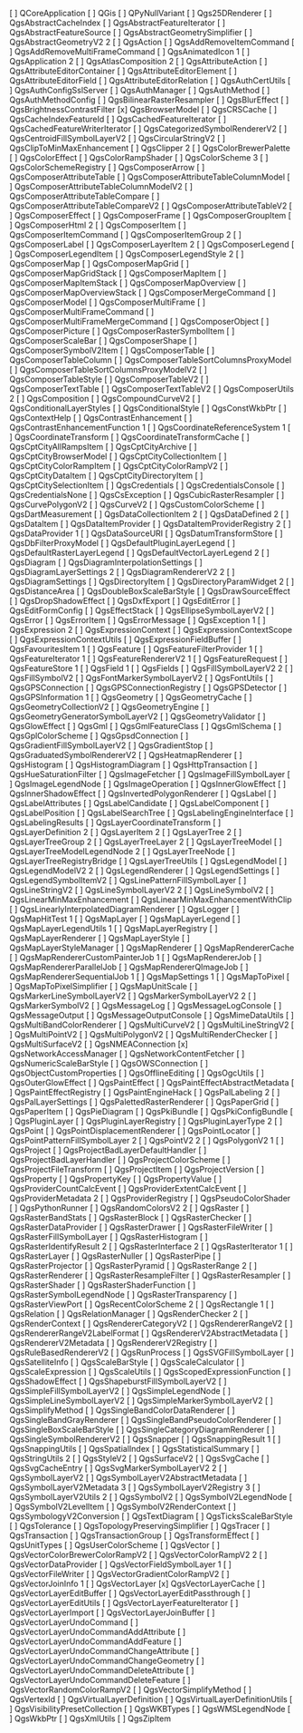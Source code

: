 [ ] QCoreApplication
[ ] QGis
[ ] QPyNullVariant
[ ] Qgs25DRenderer
[ ] QgsAbstractCacheIndex
[ ] QgsAbstractFeatureIterator
[ ] QgsAbstractFeatureSource
[ ] QgsAbstractGeometrySimplifier
[ ] QgsAbstractGeometryV2
2 [ ] QgsAction
[ ] QgsAddRemoveItemCommand
[ ] QgsAddRemoveMultiFrameCommand
[ ] QgsAnimatedIcon
1 [ ] QgsApplication
2 [ ] QgsAtlasComposition
2 [ ] QgsAttributeAction
[ ] QgsAttributeEditorContainer
[ ] QgsAttributeEditorElement
[ ] QgsAttributeEditorField
[ ] QgsAttributeEditorRelation
[ ] QgsAuthCertUtils
[ ] QgsAuthConfigSslServer
[ ] QgsAuthManager
[ ] QgsAuthMethod
[ ] QgsAuthMethodConfig
[ ] QgsBilinearRasterResampler
[ ] QgsBlurEffect
[ ] QgsBrightnessContrastFilter
[x] QgsBrowserModel
[ ] QgsCRSCache
[ ] QgsCacheIndexFeatureId
[ ] QgsCachedFeatureIterator
[ ] QgsCachedFeatureWriterIterator
[ ] QgsCategorizedSymbolRendererV2
[ ] QgsCentroidFillSymbolLayerV2
[ ] QgsCircularStringV2
[ ] QgsClipToMinMaxEnhancement
[ ] QgsClipper
2 [ ] QgsColorBrewerPalette
[ ] QgsColorEffect
[ ] QgsColorRampShader
[ ] QgsColorScheme
3 [ ] QgsColorSchemeRegistry
[ ] QgsComposerArrow
[ ] QgsComposerAttributeTable
[ ] QgsComposerAttributeTableColumnModel
[ ] QgsComposerAttributeTableColumnModelV2
[ ] QgsComposerAttributeTableCompare
[ ] QgsComposerAttributeTableCompareV2
[ ] QgsComposerAttributeTableV2
[ ] QgsComposerEffect
[ ] QgsComposerFrame
[ ] QgsComposerGroupItem
[ ] QgsComposerHtml
2 [ ] QgsComposerItem
[ ] QgsComposerItemCommand
[ ] QgsComposerItemGroup
2 [ ] QgsComposerLabel
[ ] QgsComposerLayerItem
2 [ ] QgsComposerLegend
[ ] QgsComposerLegendItem
[ ] QgsComposerLegendStyle
2 [ ] QgsComposerMap
[ ] QgsComposerMapGrid
[ ] QgsComposerMapGridStack
[ ] QgsComposerMapItem
[ ] QgsComposerMapItemStack
[ ] QgsComposerMapOverview
[ ] QgsComposerMapOverviewStack
[ ] QgsComposerMergeCommand
[ ] QgsComposerModel
[ ] QgsComposerMultiFrame
[ ] QgsComposerMultiFrameCommand
[ ] QgsComposerMultiFrameMergeCommand
[ ] QgsComposerObject
[ ] QgsComposerPicture
[ ] QgsComposerRasterSymbolItem
[ ] QgsComposerScaleBar
[ ] QgsComposerShape
[ ] QgsComposerSymbolV2Item
[ ] QgsComposerTable
[ ] QgsComposerTableColumn
[ ] QgsComposerTableSortColumnsProxyModel
[ ] QgsComposerTableSortColumnsProxyModelV2
[ ] QgsComposerTableStyle
[ ] QgsComposerTableV2
[ ] QgsComposerTextTable
[ ] QgsComposerTextTableV2
[ ] QgsComposerUtils
2 [ ] QgsComposition
[ ] QgsCompoundCurveV2
[ ] QgsConditionalLayerStyles
[ ] QgsConditionalStyle
[ ] QgsConstWkbPtr
[ ] QgsContextHelp
[ ] QgsContrastEnhancement
[ ] QgsContrastEnhancementFunction
1 [ ] QgsCoordinateReferenceSystem
1 [ ] QgsCoordinateTransform
[ ] QgsCoordinateTransformCache
[ ] QgsCptCityAllRampsItem
[ ] QgsCptCityArchive
[ ] QgsCptCityBrowserModel
[ ] QgsCptCityCollectionItem
[ ] QgsCptCityColorRampItem
[ ] QgsCptCityColorRampV2
[ ] QgsCptCityDataItem
[ ] QgsCptCityDirectoryItem
[ ] QgsCptCitySelectionItem
[ ] QgsCredentials
[ ] QgsCredentialsConsole
[ ] QgsCredentialsNone
[ ] QgsCsException
[ ] QgsCubicRasterResampler
[ ] QgsCurvePolygonV2
[ ] QgsCurveV2
[ ] QgsCustomColorScheme
[ ] QgsDartMeasurement
[ ] QgsDataCollectionItem
2 [ ] QgsDataDefined
2 [ ] QgsDataItem
[ ] QgsDataItemProvider
[ ] QgsDataItemProviderRegistry
2 [ ] QgsDataProvider
1 [ ] QgsDataSourceURI
[ ] QgsDatumTransformStore
[ ] QgsDbFilterProxyModel
[ ] QgsDefaultPluginLayerLegend
[ ] QgsDefaultRasterLayerLegend
[ ] QgsDefaultVectorLayerLegend
2 [ ] QgsDiagram
[ ] QgsDiagramInterpolationSettings
[ ] QgsDiagramLayerSettings
2 [ ] QgsDiagramRendererV2
2 [ ] QgsDiagramSettings
[ ] QgsDirectoryItem
[ ] QgsDirectoryParamWidget
2 [ ] QgsDistanceArea
[ ] QgsDoubleBoxScaleBarStyle
[ ] QgsDrawSourceEffect
[ ] QgsDropShadowEffect
[ ] QgsDxfExport
[ ] QgsEditError
[ ] QgsEditFormConfig
[ ] QgsEffectStack
[ ] QgsEllipseSymbolLayerV2
[ ] QgsError
[ ] QgsErrorItem
[ ] QgsErrorMessage
[ ] QgsException
1 [ ] QgsExpression
2 [ ] QgsExpressionContext
[ ] QgsExpressionContextScope
[ ] QgsExpressionContextUtils
[ ] QgsExpressionFieldBuffer
[ ] QgsFavouritesItem
1 [ ] QgsFeature
[ ] QgsFeatureFilterProvider
1 [ ] QgsFeatureIterator
1 [ ] QgsFeatureRendererV2
1 [ ] QgsFeatureRequest
[ ] QgsFeatureStore
1 [ ] QgsField
1 [ ] QgsFields
[ ] QgsFillSymbolLayerV2
2 [ ] QgsFillSymbolV2
[ ] QgsFontMarkerSymbolLayerV2
[ ] QgsFontUtils
[ ] QgsGPSConnection
[ ] QgsGPSConnectionRegistry
[ ] QgsGPSDetector
[ ] QgsGPSInformation
1 [ ] QgsGeometry
[ ] QgsGeometryCache
[ ] QgsGeometryCollectionV2
[ ] QgsGeometryEngine
[ ] QgsGeometryGeneratorSymbolLayerV2
[ ] QgsGeometryValidator
[ ] QgsGlowEffect
[ ] QgsGml
[ ] QgsGmlFeatureClass
[ ] QgsGmlSchema
[ ] QgsGplColorScheme
[ ] QgsGpsdConnection
[ ] QgsGradientFillSymbolLayerV2
[ ] QgsGradientStop
[ ] QgsGraduatedSymbolRendererV2
[ ] QgsHeatmapRenderer
[ ] QgsHistogram
[ ] QgsHistogramDiagram
[ ] QgsHttpTransaction
[ ] QgsHueSaturationFilter
[ ] QgsImageFetcher
[ ] QgsImageFillSymbolLayer
[ ] QgsImageLegendNode
[ ] QgsImageOperation
[ ] QgsInnerGlowEffect
[ ] QgsInnerShadowEffect
[ ] QgsInvertedPolygonRenderer
[ ] QgsLabel
[ ] QgsLabelAttributes
[ ] QgsLabelCandidate
[ ] QgsLabelComponent
[ ] QgsLabelPosition
[ ] QgsLabelSearchTree
[ ] QgsLabelingEngineInterface
[ ] QgsLabelingResults
[ ] QgsLayerCoordinateTransform
[ ] QgsLayerDefinition
2 [ ] QgsLayerItem
2 [ ] QgsLayerTree
2 [ ] QgsLayerTreeGroup
2 [ ] QgsLayerTreeLayer
2 [ ] QgsLayerTreeModel
[ ] QgsLayerTreeModelLegendNode
2 [ ] QgsLayerTreeNode
[ ] QgsLayerTreeRegistryBridge
[ ] QgsLayerTreeUtils
[ ] QgsLegendModel
[ ] QgsLegendModelV2
2 [ ] QgsLegendRenderer
[ ] QgsLegendSettings
[ ] QgsLegendSymbolItemV2
[ ] QgsLinePatternFillSymbolLayer
[ ] QgsLineStringV2
[ ] QgsLineSymbolLayerV2
2 [ ] QgsLineSymbolV2
[ ] QgsLinearMinMaxEnhancement
[ ] QgsLinearMinMaxEnhancementWithClip
[ ] QgsLinearlyInterpolatedDiagramRenderer
[ ] QgsLogger
[ ] QgsMapHitTest
1 [ ] QgsMapLayer
[ ] QgsMapLayerLegend
[ ] QgsMapLayerLegendUtils
1 [ ] QgsMapLayerRegistry
[ ] QgsMapLayerRenderer
[ ] QgsMapLayerStyle
[ ] QgsMapLayerStyleManager
[ ] QgsMapRenderer
[ ] QgsMapRendererCache
[ ] QgsMapRendererCustomPainterJob
1 [ ] QgsMapRendererJob
[ ] QgsMapRendererParallelJob
[ ] QgsMapRendererQImageJob
[ ] QgsMapRendererSequentialJob
1 [ ] QgsMapSettings
1 [ ] QgsMapToPixel
[ ] QgsMapToPixelSimplifier
[ ] QgsMapUnitScale
[ ] QgsMarkerLineSymbolLayerV2
[ ] QgsMarkerSymbolLayerV2
2 [ ] QgsMarkerSymbolV2
[ ] QgsMessageLog
[ ] QgsMessageLogConsole
[ ] QgsMessageOutput
[ ] QgsMessageOutputConsole
[ ] QgsMimeDataUtils
[ ] QgsMultiBandColorRenderer
[ ] QgsMultiCurveV2
[ ] QgsMultiLineStringV2
[ ] QgsMultiPointV2
[ ] QgsMultiPolygonV2
[ ] QgsMultiRenderChecker
[ ] QgsMultiSurfaceV2
[ ] QgsNMEAConnection
[x] QgsNetworkAccessManager
[ ] QgsNetworkContentFetcher
[ ] QgsNumericScaleBarStyle
[ ] QgsOWSConnection
[ ] QgsObjectCustomProperties
[ ] QgsOfflineEditing
[ ] QgsOgcUtils
[ ] QgsOuterGlowEffect
[ ] QgsPaintEffect
[ ] QgsPaintEffectAbstractMetadata
[ ] QgsPaintEffectRegistry
[ ] QgsPaintEngineHack
[ ] QgsPalLabeling
2 [ ] QgsPalLayerSettings
[ ] QgsPalettedRasterRenderer
[ ] QgsPaperGrid
[ ] QgsPaperItem
[ ] QgsPieDiagram
[ ] QgsPkiBundle
[ ] QgsPkiConfigBundle
[ ] QgsPluginLayer
[ ] QgsPluginLayerRegistry
[ ] QgsPluginLayerType
2 [ ] QgsPoint
[ ] QgsPointDisplacementRenderer
[ ] QgsPointLocator
[ ] QgsPointPatternFillSymbolLayer
2 [ ] QgsPointV2
2 [ ] QgsPolygonV2
1 [ ] QgsProject
[ ] QgsProjectBadLayerDefaultHandler
[ ] QgsProjectBadLayerHandler
[ ] QgsProjectColorScheme
[ ] QgsProjectFileTransform
[ ] QgsProjectItem
[ ] QgsProjectVersion
[ ] QgsProperty
[ ] QgsPropertyKey
[ ] QgsPropertyValue
[ ] QgsProviderCountCalcEvent
[ ] QgsProviderExtentCalcEvent
[ ] QgsProviderMetadata
2 [ ] QgsProviderRegistry
[ ] QgsPseudoColorShader
[ ] QgsPythonRunner
[ ] QgsRandomColorsV2
2 [ ] QgsRaster
[ ] QgsRasterBandStats
[ ] QgsRasterBlock
[ ] QgsRasterChecker
[ ] QgsRasterDataProvider
[ ] QgsRasterDrawer
[ ] QgsRasterFileWriter
[ ] QgsRasterFillSymbolLayer
[ ] QgsRasterHistogram
[ ] QgsRasterIdentifyResult
2 [ ] QgsRasterInterface
2 [ ] QgsRasterIterator
1 [ ] QgsRasterLayer
[ ] QgsRasterNuller
[ ] QgsRasterPipe
[ ] QgsRasterProjector
[ ] QgsRasterPyramid
[ ] QgsRasterRange
2 [ ] QgsRasterRenderer
[ ] QgsRasterResampleFilter
[ ] QgsRasterResampler
[ ] QgsRasterShader
[ ] QgsRasterShaderFunction
[ ] QgsRasterSymbolLegendNode
[ ] QgsRasterTransparency
[ ] QgsRasterViewPort
[ ] QgsRecentColorScheme
2 [ ] QgsRectangle
1 [ ] QgsRelation
[ ] QgsRelationManager
[ ] QgsRenderChecker
2 [ ] QgsRenderContext
[ ] QgsRendererCategoryV2
[ ] QgsRendererRangeV2
[ ] QgsRendererRangeV2LabelFormat
[ ] QgsRendererV2AbstractMetadata
[ ] QgsRendererV2Metadata
[ ] QgsRendererV2Registry
[ ] QgsRuleBasedRendererV2
[ ] QgsRunProcess
[ ] QgsSVGFillSymbolLayer
[ ] QgsSatelliteInfo
[ ] QgsScaleBarStyle
[ ] QgsScaleCalculator
[ ] QgsScaleExpression
[ ] QgsScaleUtils
[ ] QgsScopedExpressionFunction
[ ] QgsShadowEffect
[ ] QgsShapeburstFillSymbolLayerV2
[ ] QgsSimpleFillSymbolLayerV2
[ ] QgsSimpleLegendNode
[ ] QgsSimpleLineSymbolLayerV2
[ ] QgsSimpleMarkerSymbolLayerV2
[ ] QgsSimplifyMethod
[ ] QgsSingleBandColorDataRenderer
[ ] QgsSingleBandGrayRenderer
[ ] QgsSingleBandPseudoColorRenderer
[ ] QgsSingleBoxScaleBarStyle
[ ] QgsSingleCategoryDiagramRenderer
[ ] QgsSingleSymbolRendererV2
[ ] QgsSnapper
[ ] QgsSnappingResult
1 [ ] QgsSnappingUtils
[ ] QgsSpatialIndex
[ ] QgsStatisticalSummary
[ ] QgsStringUtils
2 [ ] QgsStyleV2
[ ] QgsSurfaceV2
[ ] QgsSvgCache
[ ] QgsSvgCacheEntry
[ ] QgsSvgMarkerSymbolLayerV2
2 [ ] QgsSymbolLayerV2
[ ] QgsSymbolLayerV2AbstractMetadata
[ ] QgsSymbolLayerV2Metadata
3 [ ] QgsSymbolLayerV2Registry
3 [ ] QgsSymbolLayerV2Utils
2 [ ] QgsSymbolV2
[ ] QgsSymbolV2LegendNode
[ ] QgsSymbolV2LevelItem
[ ] QgsSymbolV2RenderContext
[ ] QgsSymbologyV2Conversion
[ ] QgsTextDiagram
[ ] QgsTicksScaleBarStyle
[ ] QgsTolerance
[ ] QgsTopologyPreservingSimplifier
[ ] QgsTracer
[ ] QgsTransaction
[ ] QgsTransactionGroup
[ ] QgsTransformEffect
[ ] QgsUnitTypes
[ ] QgsUserColorScheme
[ ] QgsVector
[ ] QgsVectorColorBrewerColorRampV2
[ ] QgsVectorColorRampV2
2 [ ] QgsVectorDataProvider
[ ] QgsVectorFieldSymbolLayer
1 [ ] QgsVectorFileWriter
[ ] QgsVectorGradientColorRampV2
[ ] QgsVectorJoinInfo
1 [ ] QgsVectorLayer
[x] QgsVectorLayerCache
[ ] QgsVectorLayerEditBuffer
[ ] QgsVectorLayerEditPassthrough
[ ] QgsVectorLayerEditUtils
[ ] QgsVectorLayerFeatureIterator
[ ] QgsVectorLayerImport
[ ] QgsVectorLayerJoinBuffer
[ ] QgsVectorLayerUndoCommand
[ ] QgsVectorLayerUndoCommandAddAttribute
[ ] QgsVectorLayerUndoCommandAddFeature
[ ] QgsVectorLayerUndoCommandChangeAttribute
[ ] QgsVectorLayerUndoCommandChangeGeometry
[ ] QgsVectorLayerUndoCommandDeleteAttribute
[ ] QgsVectorLayerUndoCommandDeleteFeature
[ ] QgsVectorRandomColorRampV2
[ ] QgsVectorSimplifyMethod
[ ] QgsVertexId
[ ] QgsVirtualLayerDefinition
[ ] QgsVirtualLayerDefinitionUtils
[ ] QgsVisibilityPresetCollection
[ ] QgsWKBTypes
[ ] QgsWMSLegendNode
[ ] QgsWkbPtr
[ ] QgsXmlUtils
[ ] QgsZipItem